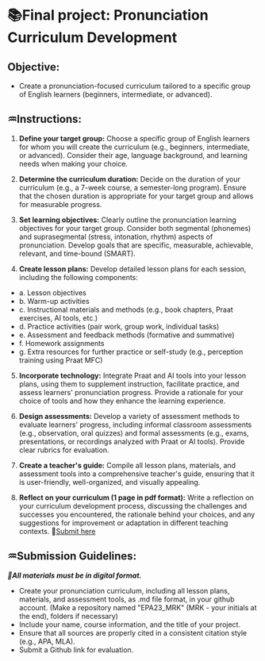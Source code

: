 # 📚**Final project: Pronunciation Curriculum Development**

## **Objective:** 
- Create a pronunciation-focused curriculum tailored to a specific group of English learners (beginners, intermediate, or advanced).

## **♒Instructions:**

1. **Define your target group:** Choose a specific group of English learners for whom you will create the curriculum (e.g., beginners, intermediate, or advanced). Consider their age, language background, and learning needs when making your choice.

2. **Determine the curriculum duration:** Decide on the duration of your curriculum (e.g., a 7-week course, a semester-long program). Ensure that the chosen duration is appropriate for your target group and allows for measurable progress.

3. **Set learning objectives:** Clearly outline the pronunciation learning objectives for your target group. Consider both segmental (phonemes) and suprasegmental (stress, intonation, rhythm) aspects of pronunciation. Develop goals that are specific, measurable, achievable, relevant, and time-bound (SMART).

4. **Create lesson plans:** Develop detailed lesson plans for each session, including the following components:

+ a. Lesson objectives
+ b. Warm-up activities
+ c. Instructional materials and methods (e.g., book chapters, Praat exercises, AI tools, etc.)
+ d. Practice activities (pair work, group work, individual tasks)
+ e. Assessment and feedback methods (formative and summative)
+ f. Homework assignments
+ g. Extra resources for further practice or self-study (e.g., perception training using Praat MFC)

5. **Incorporate technology:** Integrate Praat and AI tools into your lesson plans, using them to supplement instruction, facilitate practice, and assess learners' pronunciation progress. Provide a rationale for your choice of tools and how they enhance the learning experience.

6. **Design assessments:** Develop a variety of assessment methods to evaluate learners' progress, including informal classroom assessments (e.g., observation, oral quizzes) and formal assessments (e.g., exams, presentations, or recordings analyzed with Praat or AI tools). Provide clear rubrics for evaluation.

7. **Create a teacher's guide:** Compile all lesson plans, materials, and assessment tools into a comprehensive teacher's guide, ensuring that it is user-friendly, well-organized, and visually appealing.

8. **Reflect on your curriculum (1 page in pdf format):** Write a reflection on your curriculum development process, discussing the challenges and successes you encountered, the rationale behind your choices, and any suggestions for improvement or adaptation in different teaching contexts. 🚩[Submit here](https://forms.gle/yfH3Wt3QSdHpuHPk7)

## ♒Submission Guidelines: 
**_🚩All materials must be in digital format._**

+ Create your pronunciation curriculum, including all lesson plans, materials, and assessment tools, as .md file format, in your github account. (Make a repository named "EPA23_MRK" (MRK - your initials at the end), folders if necessary)
+ Include your name, course information, and the title of your project.
+ Ensure that all sources are properly cited in a consistent citation style (e.g., APA, MLA).
+ Submit a Github link for evaluation.
